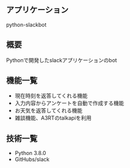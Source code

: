 ## アプリケーション

python-slackbot 

## 概要

Pythonで開発したslackアプリケーションのbot

## 機能一覧

- 現在時刻を返答してくれる機能
- 入力内容からアンケートを自動で作成する機能
- お天気を返答してくれる機能
- 雑談機能、A3RTのtalkapiを利用

## 技術一覧

- Python 3.8.0
- GitHubs/slack
